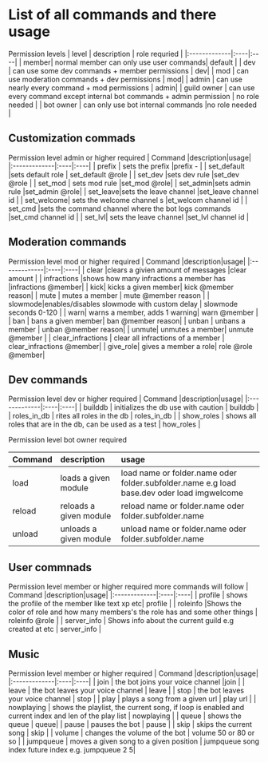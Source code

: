 # List of all commands and there usage

Permission levels
|  level  | description | role requried |
|:-------------|:----|:----|
| member| normal member can only use user commands| default |
| dev | can use some dev commands + member permissions | dev|
| mod | can use moderation commands + dev permissions | mod|
| admin | can use nearly every command + mod permissions | admin|
| guild owner | can use every command except internal bot commands + admin permission | no role needed |
| bot owner | can only use bot internal commands |no role needed |

## Customization commads
Permission level admin or higher required 
|      Command  |description|usage|
|:-------------|:----|:----|
| prefix   | sets the prefix |prefix - |
| set_default |sets default role | set_default @role |
| set_dev |sets dev rule  |set_dev @role |
| set_mod | sets mod rule  |set_mod @role|
| set_admin|sets admin rule  |set_admin @role|
| set_leave|sets the leave channel  |set_leave channel id |
| set_welcome| sets the welcome channel s |et_welcom channel id |
| set_cmd  |sets the command channel where the bot logs commands  |set_cmd channel id |
| set_lvl| sets the leave channel  |set_lvl channel id |

## Moderation commands
Permission level mod or higher required 
|      Command   |description|usage|
|:-------------|:----|:----|
| clear |clears a givien amount of messages |clear amount |
| infractions |shows how many infractions a member has |infractions @member|
| kick| kicks a given member| kick @member reason|
| mute | mutes a member | mute @member reason |
| slowmode|enables/disables slowmode with custom delay | slowmode seconds 0-120 |
| warn| warns a member, adds 1 warning| warn @member |
| ban | bans a given member| ban @member reason|
| unban | unbans a member | unban @member reason|
| unmute|  unmutes a member| unmute @member |
| clear_infractions | clear all infractions of a member | clear_infractions @member|
| give_role| gives a member a role| role  @role @member|

## Dev commands
Permission level dev or higher required 
|      Command   |description|usage|
|:-------------|:----|:----|
| builddb | initializes the db use with caution | builddb |
| roles_in_db | rites all roles in the db | roles_in_db |
| show_roles | shows all roles that are in the db, can be used as a test | how_roles |

Permission level bot owner required 

|      Command   |description|usage|
|:-------------|:----|:----|
| load | loads a given module | load name or folder.name oder folder.subfolder.name e.g load base.dev oder load imgwelcome | 
| reload | reloads a given module| reload  name or folder.name oder folder.subfolder.name |
|unload | unloads a given module | unload name or folder.name oder folder.subfolder.name |

## User commnads
Permission level member or higher required
more commands will follow
|      Command   |description|usage|
|:-------------|:----|:----|
| profile | shows the profile of the member like text xp etc| profile |
| roleinfo |Shows the color of role and how many members's the role has and some other things | roleinfo @role |
| server_info | Shows info about the current guild e.g created at etc | server_info |

## Music
Permission level member or higher required
|      Command   |description|usage|
|:-------------|:----|:----|
| join | the bot joins your voice channel |join |
| leave | the bot leaves your voice channel | leave |
| stop | the bot leaves your voice channel | stop |
| play | plays a song from a given url | play url |
| nowplaying | shows the playlist, the current song, if loop is enabled and current index and len of the play list | nowplaying |
| queue | shows the queue | queue| 
| pause | pauses the bot  | pause |
| skip | skips the current song | skip |
| volume | changes the volume of the bot | volume 50 or 80 or so |
| jumpqueue | moves a given song to a given position | jumpqueue song index future index e.g. jumpqueue 2 5|

